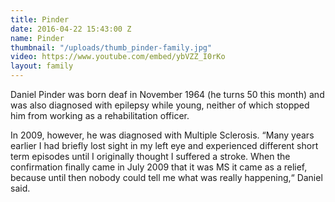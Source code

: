 ```yaml
---
title: Pinder
date: 2016-04-22 15:43:00 Z
name: Pinder
thumbnail: "/uploads/thumb_pinder-family.jpg"
video: https://www.youtube.com/embed/ybVZZ_I0rKo
layout: family
---
```


Daniel Pinder was born deaf in November 1964 (he turns 50 this month) and was also diagnosed with epilepsy while young, neither of which stopped him from working as a rehabilitation officer.

In 2009, however, he was diagnosed with Multiple Sclerosis. “Many years earlier I had briefly lost sight in my left eye and experienced different short term episodes until I originally thought I suffered a stroke. When the confirmation finally came in July 2009 that it was MS it came as a relief, because until then nobody could tell me what was really happening,“ Daniel said.